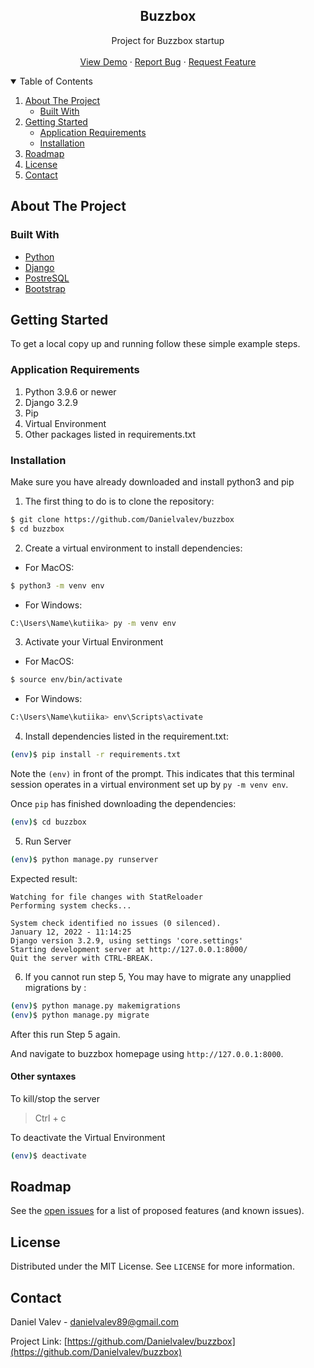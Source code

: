 <p align="center">
  <h2 align="center">Buzzbox</h2>

  <p align="center">
    Project for Buzzbox startup
    <br />
    <br />
    <a href="https://github.com/Danielvalev/kutiika">View Demo</a>
    ·
    <a href="https://github.com/Danielvalev/kutiika/issues">Report Bug</a>
    ·
    <a href="https://github.com/Danielvalev/kutiika/issues">Request Feature</a>
  </p>
</p>



<!-- TABLE OF CONTENTS -->
<details open="open">
  <summary>Table of Contents</summary>
  <ol>
    <li>
      <a href="#about-the-project">About The Project</a>
      <ul>
        <li><a href="#built-with">Built With</a></li>
      </ul>
    </li>
    <li>
      <a href="#getting-started">Getting Started</a>
      <ul>
        <li><a href="#application-requirements">Application Requirements</a></li>
        <li><a href="#installation">Installation</a></li>
      </ul>
    </li>
    <li><a href="#roadmap">Roadmap</a></li>
    <li><a href="#license">License</a></li>
    <li><a href="#contact">Contact</a></li>
  </ol>
</details>



<!-- ABOUT THE PROJECT -->
## About The Project

### Built With

* [Python](https://www.python.org/)
* [Django](https://www.djangoproject.com/)
* [PostreSQL](https://www.postgresql.org/)
* [Bootstrap](https://getbootstrap.com)



<!-- GETTING STARTED -->
## Getting Started

To get a local copy up and running follow these simple example steps.

### Application Requirements

1. Python 3.9.6 or newer
2. Django 3.2.9
3. Pip
4. Virtual Environment
5. Other packages listed in requirements.txt

### Installation
Make sure you have already downloaded and install python3 and pip

1. The first thing to do is to clone the repository:
 ```sh
$ git clone https://github.com/Danielvalev/buzzbox
$ cd buzzbox
`````````````

2. Create a virtual environment to install dependencies:
- For MacOS: 
 ```sh
$ python3 -m venv env 
`````````````

- For Windows:
 ```sh
C:\Users\Name\kutiika> py -m venv env
`````````````

3. Activate your Virtual Environment
- For MacOS:
 ```sh
$ source env/bin/activate
`````````````
- For Windows:
 ```sh
C:\Users\Name\kutiika> env\Scripts\activate 
`````````````

4. Install dependencies listed in the requirement.txt:
 ```sh
(env)$ pip install -r requirements.txt 
`````````````
Note the `(env)` in front of the prompt. This indicates that this terminal
session operates in a virtual environment set up by `py -m venv env`.

Once `pip` has finished downloading the dependencies:
```sh
(env)$ cd buzzbox
```

5. Run Server
```sh
(env)$ python manage.py runserver
```
Expected result: 
```
Watching for file changes with StatReloader
Performing system checks...

System check identified no issues (0 silenced).
January 12, 2022 - 11:14:25
Django version 3.2.9, using settings 'core.settings'
Starting development server at http://127.0.0.1:8000/
Quit the server with CTRL-BREAK.
```

6. If you cannot run step 5, You may have to migrate any unapplied migrations by : 
```sh
(env)$ python manage.py makemigrations
(env)$ python manage.py migrate
```
After this run Step 5 again. 

And navigate to buzzbox homepage using `http://127.0.0.1:8000`.

#### Other syntaxes
To kill/stop the server 
> Ctrl + c

To deactivate the Virtual Environment
```sh
(env)$ deactivate
```

<!-- ROADMAP -->
## Roadmap

See the [open issues](https://github.com/Danielvalev/buzzbox/issues) for a list of proposed features (and known issues).


<!-- LICENSE -->
## License

Distributed under the MIT License. See `LICENSE` for more information.



<!-- CONTACT -->
## Contact

Daniel Valev - danielvalev89@gmail.com

Project Link: [https://github.com/Danielvalev/buzzbox](https://github.com/Danielvalev/buzzbox)

<!-- MARKDOWN LINKS & IMAGES -->
[product-screenshot]: images/screenshot.png
